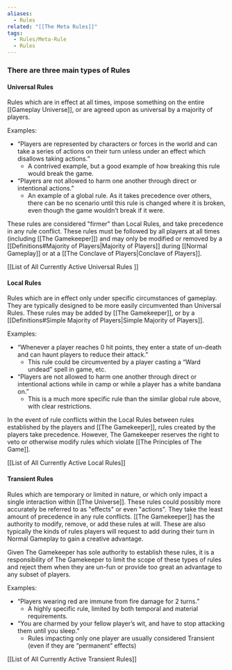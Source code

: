 ```yaml
---
aliases:
  - Rules
related: "[[The Meta Rules]]"
tags:
  - Rules/Meta-Rule
  - Rules
---
```

### There are three main types of Rules

#### Universal Rules
Rules which are in effect at all times, impose something on the entire [[Gameplay Universe]], or are agreed upon as universal by a majority of players.

Examples:

- “Players are represented by characters or forces in the world and can take a series of actions on their turn unless under an effect which disallows taking actions.”
	- A contrived example, but a good example of how breaking this rule would break the game.
- “Players are not allowed to harm one another through direct or intentional actions.”
	- An example of a global rule. As it takes precedence over others, there can be no scenario until this rule is changed where it is broken, even though the game wouldn’t break if it were.

These rules are considered "firmer" than Local Rules, and take precedence in any rule conflict. These rules must be followed by all players at all times (including [[The Gamekeeper]]) and may only be modified or removed by a [[Definitions#Majority of Players|Majority of Players]] during [[Normal Gameplay]] or at a [[The Conclave of Players|Conclave of Players]].

[[List of All Currently Active Universal Rules ]]
#### Local Rules
Rules which are in effect only under specific circumstances of gameplay. They are typically designed to be more easily circumvented than Universal Rules. These rules may be added by [[The Gamekeeper]], or by a [[Definitions#Simple Majority of Players|Simple Majority of Players]].

Examples:
- “Whenever a player reaches 0 hit points, they enter a state of un-death and can haunt players to reduce their attack.”
	- This rule could be circumvented by a player casting a “Ward undead” spell in game, etc.
- “Players are not allowed to harm one another through direct or intentional actions while in camp or while a player has a white bandana on.”
	- This is a much more specific rule than the similar global rule above, with clear restrictions.

In the event of rule conflicts within the Local Rules between rules established by the players and [[The Gamekeeper]], rules created by the players take precedence. However, The Gamekeeper reserves the right to veto or otherwise modify rules which violate [[The Principles of The Game]].

[[List of All Currently Active Local Rules]]
#### Transient Rules
Rules which are temporary or limited in nature, or which only impact a single interaction within [[The Universe]]. These rules could possibly more accurately be referred to as "effects" or even "actions". They take the least amount of precedence in any rule conflicts. [[The Gamekeeper]] has the authority to modify, remove, or add these rules at will. These are also typically the kinds of rules players will request to add during their turn in Normal Gameplay to gain a creative advantage. 

Given The Gamekeeper has sole authority to establish these rules, it is a responsibility of The Gamekeeper to limit the scope of these types of rules and reject them when they are un-fun or provide too great an advantage to any subset of players.

Examples:
- “Players wearing red are immune from fire damage for 2 turns.”
	- A highly specific rule, limited by both temporal and material requirements.
- “You are charmed by your fellow player’s wit, and have to stop attacking them until you sleep.”
	- Rules impacting only one player are usually considered Transient (even if they are “permanent” effects)

[[List of All Currently Active Transient Rules]]